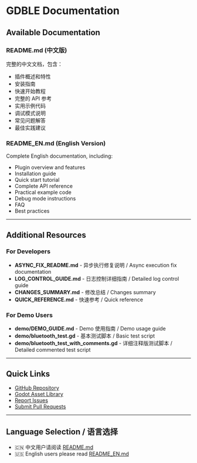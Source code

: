 # GDBLE Documentation

## Available Documentation

### README.md (中文版)
完整的中文文档，包含：
- 插件概述和特性
- 安装指南
- 快速开始教程
- 完整的 API 参考
- 实用示例代码
- 调试模式说明
- 常见问题解答
- 最佳实践建议

### README_EN.md (English Version)
Complete English documentation, including:
- Plugin overview and features
- Installation guide
- Quick start tutorial
- Complete API reference
- Practical example code
- Debug mode instructions
- FAQ
- Best practices

---

## Additional Resources

### For Developers

- **ASYNC_FIX_README.md** - 异步执行修复说明 / Async execution fix documentation
- **LOG_CONTROL_GUIDE.md** - 日志控制详细指南 / Detailed log control guide
- **CHANGES_SUMMARY.md** - 修改总结 / Changes summary
- **QUICK_REFERENCE.md** - 快速参考 / Quick reference

### For Demo Users

- **demo/DEMO_GUIDE.md** - Demo 使用指南 / Demo usage guide
- **demo/bluetooth_test.gd** - 基本测试脚本 / Basic test script
- **demo/bluetooth_test_with_comments.gd** - 详细注释版测试脚本 / Detailed commented test script

---

## Quick Links

- [GitHub Repository](https://github.com/Fantety/GodotBLE)
- [Godot Asset Library](https://godotengine.org/asset-library/asset/3439)
- [Report Issues](https://github.com/Fantety/GodotBLE/issues)
- [Submit Pull Requests](https://github.com/Fantety/GodotBLE/pulls)

---

## Language Selection / 语言选择

- 🇨🇳 中文用户请阅读 [README.md](README.md)
- 🇺🇸 English users please read [README_EN.md](README_EN.md)
